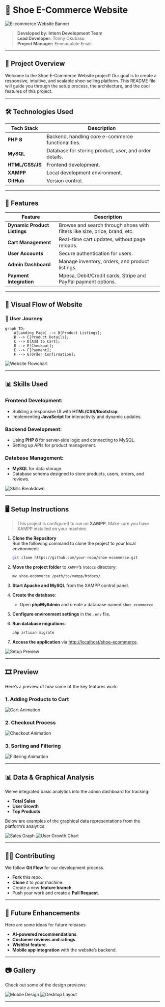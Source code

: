 # 🎨 Shoe E-Commerce Website

![E-commerce Website Banner](./graphics/header-image.png)

> **Developed by: Intern Development Team**  
> **Lead Developer:** Tonny Okubasu  
> **Project Manager:** Emmaculate Emali

---

## 🚀 Project Overview

Welcome to the Shoe E-Commerce Website project! Our goal is to create a responsive, intuitive, and scalable shoe-selling platform. This README file will guide you through the setup process, the architecture, and the cool features of this project.

---

## 🛠️ Technologies Used

| Tech Stack | Description |
|------------|-------------|
| **PHP 8**  | Backend, handling core e-commerce functionalities. |
| **MySQL**  | Database for storing product, user, and order details. |
| **HTML/CSS/JS**  | Frontend development. |
| **XAMPP**  | Local development environment. |
| **GitHub**  | Version control. |

---

## 🛒 Features

| Feature                 | Description |
|-------------------------|-------------|
| **Dynamic Product Listings**  | Browse and search through shoes with filters like size, price, brand, etc. |
| **Cart Management**          | Real-time cart updates, without page reloads. |
| **User Accounts**            | Secure authentication for users. |
| **Admin Dashboard**          | Manage inventory, orders, and product listings. |
| **Payment Integration**      | Mpesa, Debit/Credit cards, Stripe and PayPal payment options. |

---

## 🎨 Visual Flow of Website

### 🔗 User Journey
```mermaid
graph TD;
    A[Landing Page] --> B[Product Listings];
    B --> C[Product Details];
    C --> D[Add to Cart];
    D --> E[Checkout];
    E --> F[Payment];
    F --> G[Order Confirmation];
```

![Website Flowchart](./graphics/website-flow.png)

---

## 📊 Skills Used

### Frontend Development:
- Building a responsive UI with **HTML/CSS/Bootstrap**.
- Implementing **JavaScript** for interactivity and dynamic updates.
  
### Backend Development:
- Using **PHP 8** for server-side logic and connecting to MySQL.
- Setting up APIs for product management.

### Database Management:
- **MySQL** for data storage.
- Database schema designed to store products, users, orders, and reviews.

![Skills Breakdown](./graphics/skills-chart.png)

---

## 🖥️ Setup Instructions

> This project is configured to run on **XAMPP**. Make sure you have XAMPP installed on your machine.

1. **Clone the Repository**  
   Run the following command to clone the project to your local environment:
   ```bash
   git clone https://github.com/your-repo/shoe-ecommerce.git
   ```

2. **Move the project folder** to `XAMPP`’s `htdocs` directory:
   ```bash
   mv shoe-ecommerce /path/to/xampp/htdocs/
   ```

3. **Start Apache and MySQL** from the XAMPP control panel.

4. **Create the database**:
   - Open **phpMyAdmin** and create a database named `shoe_ecommerce`.

5. **Configure environment settings** in the `.env` file.

6. **Run database migrations**:
   ```bash
   php artisan migrate
   ```

7. **Access the application** via [http://localhost/shoe-ecommerce](http://localhost/shoe-ecommerce).

![Setup Preview](./graphics/setup-preview.gif)

---

## 🎞️ Preview

Here’s a preview of how some of the key features work:

### 1. **Adding Products to Cart**  
![Cart Animation](./graphics/add-to-cart.gif)

### 2. **Checkout Process**  
![Checkout Animation](./graphics/checkout.gif)

### 3. **Sorting and Filtering**  
![Filtering Animation](./graphics/filtering.gif)

---

## 📊 Data & Graphical Analysis

We’ve integrated basic analytics into the admin dashboard for tracking:

- **Total Sales**
- **User Growth**
- **Top Products**

Below are examples of the graphical data representations from the platform’s analytics:

![Sales Graph](./graphics/sales-graph.png)
![User Growth Chart](./graphics/user-growth.gif)

---

## 🧑‍💻 Contributing

We follow **Git Flow** for our development process.

- **Fork** this repo.
- **Clone** it to your machine.
- Create a new **feature branch**.
- Push your work and create a **Pull Request**.

---

## 🔮 Future Enhancements

Here are some ideas for future releases:
- **AI-powered recommendations**.
- **Customer reviews and ratings**.
- **Wishlist feature**.
- **Mobile app integration** with the website’s backend.

---

## 📷 Gallery

Check out some of the design previews:

![Mobile Design](./graphics/mobile-design.png)
![Desktop Layout](./graphics/desktop-design.png)

---

